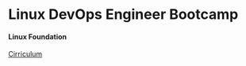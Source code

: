 # Linux DevOps Engineer Bootcamp
#### Linux Foundation

[Cirriculum](https://drive.google.com/file/d/1eH_rkraYalF9uk7BccXEllSWNmMkMGRo/view)